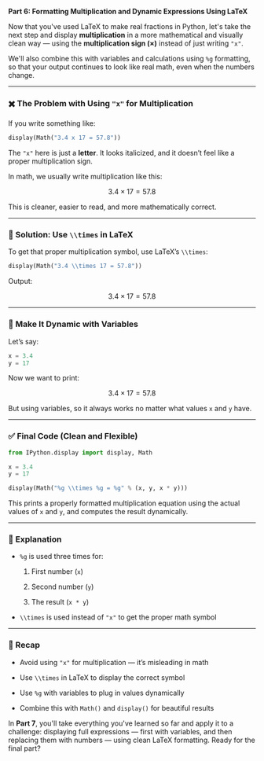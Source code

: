 **Part 6: Formatting Multiplication and Dynamic Expressions Using LaTeX**

Now that you've used LaTeX to make real fractions in Python, let's take the next step and display **multiplication** in a more mathematical and visually clean way — using the **multiplication sign (×)** instead of just writing `"x"`.

We'll also combine this with variables and calculations using `%g` formatting, so that your output continues to look like real math, even when the numbers change.

---

### ✖️ The Problem with Using `"x"` for Multiplication

If you write something like:

```python
display(Math("3.4 x 17 = 57.8"))
```

The `"x"` here is just a **letter**. It looks italicized, and it doesn’t feel like a proper multiplication sign.

In math, we usually write multiplication like this:

$$ 3.4 \times 17 = 57.8 $$

This is cleaner, easier to read, and more mathematically correct.

---

### 🧪 Solution: Use `\\times` in LaTeX

To get that proper multiplication symbol, use LaTeX’s `\\times`:

```python
display(Math("3.4 \\times 17 = 57.8"))
```

Output:

$$ 3.4 \times 17 = 57.8 $$

---

### 🔁 Make It Dynamic with Variables

Let’s say:

```python
x = 3.4
y = 17
```

Now we want to print:

$$ 3.4 \times 17 = 57.8 $$

But using variables, so it always works no matter what values `x` and `y` have.

---

### ✅ Final Code (Clean and Flexible)

```python
from IPython.display import display, Math

x = 3.4
y = 17

display(Math("%g \\times %g = %g" % (x, y, x * y)))
```

This prints a properly formatted multiplication equation using the actual values of `x` and `y`, and computes the result dynamically.

---

### 🔢 Explanation

- `%g` is used three times for:
    
    1. First number (`x`)
        
    2. Second number (`y`)
        
    3. The result (`x * y`)
        
- `\\times` is used instead of `"x"` to get the proper math symbol
    

---

### 📌 Recap

- Avoid using `"x"` for multiplication — it’s misleading in math
    
- Use `\\times` in LaTeX to display the correct symbol
    
- Use `%g` with variables to plug in values dynamically
    
- Combine this with `Math()` and `display()` for beautiful results
    

In **Part 7**, you'll take everything you've learned so far and apply it to a challenge: displaying full expressions — first with variables, and then replacing them with numbers — using clean LaTeX formatting. Ready for the final part?